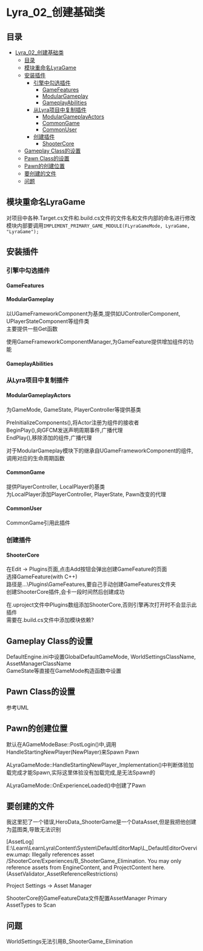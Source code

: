 # Lyra_02_创建基础类
## 目录
- [Lyra_02_创建基础类](#lyra_02_创建基础类)
   - [目录](#目录)
   - [模块重命名LyraGame](#模块重命名lyragame)
   - [安装插件](#安装插件)
      - [引擎中勾选插件](#引擎中勾选插件)
         - [GameFeatures](#gamefeatures)
         - [ModularGameplay](#modulargameplay)
         - [GameplayAbilities](#gameplayabilities)
      - [从Lyra项目中复制插件](#从lyra项目中复制插件)
         - [ModularGameplayActors](#modulargameplayactors)
         - [CommonGame](#commongame)
         - [CommonUser](#commonuser)
      - [创建插件](#创建插件)
         - [ShooterCore](#shootercore)
   - [Gameplay Class的设置](#gameplay-class的设置)
   - [Pawn Class的设置](#pawn-class的设置)
   - [Pawn的创建位置](#pawn的创建位置)
   - [要创建的文件](#要创建的文件)
   - [问题](#问题)

## 模块重命名LyraGame
对项目中各种.Target.cs文件和.build.cs文件的文件名和文件内部的命名进行修改  
模块内部要调用`IMPLEMENT_PRIMARY_GAME_MODULE(FLyraGameMode, LyraGame, "LyraGame");`  

## 安装插件
### 引擎中勾选插件
#### GameFeatures

#### ModularGameplay
以UGameFrameworkComponent为基类,提供如UControllerComponent, UPlayerStateComponent等组件类  
主要提供一些Get函数  

使用GameFrameworkComponentManager,为GameFeature提供增加组件的功能  

#### GameplayAbilities

### 从Lyra项目中复制插件
#### ModularGameplayActors
为GameMode, GameState, PlayerController等提供基类  

PreInitializeComponents(),将Actor注册为组件的接收者  
BeginPlay(),向GFCM发送声明周期事件,广播代理  
EndPlay(),移除添加的组件,广播代理  

对于ModularGameplay模块下的继承自UGameFrameworkComponent的组件,调用对应的生命周期函数  

#### CommonGame
提供PlayerController, LocalPlayer的基类  
为LocalPlayer添加PlayerController, PlayerState, Pawn改变的代理  

#### CommonUser
CommonGame引用此插件  

### 创建插件
#### ShooterCore
在Edit -> Plugins页面,点击Add按钮会弹出创建GameFeature的页面  
选择GameFeature(with C++)  
路径是...\Plugins\GameFeatures,要自己手动创建GameFeatures文件夹  
创建ShooterCore插件,会卡一段时间然后创建成功  

在.uproject文件中Plugins数组添加ShooterCore,否则引擎再次打开时不会显示此插件  
需要在.build.cs文件中添加模块依赖?  

## Gameplay Class的设置
DefaultEngine.ini中设置GlobalDefaultGameMode, WorldSettingsClassName, AssetManagerClassName  
GameState等直接在GameMode构造函数中设置  

## Pawn Class的设置
参考UML  

## Pawn的创建位置
默认在AGameModeBase::PostLogin()中,调用HandleStartingNewPlayer(NewPlayer)来Spawn Pawn  

ALyraGameMode::HandleStartingNewPlayer_Implementation()中判断体验加载完成才能Spawn,实际这里体验没有加载完成,是无法Spawn的  

ALyraGameMode::OnExperienceLoaded()中创建了Pawn  

## 要创建的文件
我这里犯了一个错误,HeroData_ShooterGame是一个DataAsset,但是我把他创建为蓝图类,导致无法识别  

[AssetLog] E:\Learn\LearnLyra\Content\System\DefaultEditorMap\L_DefaultEditorOverview.umap: Illegally references asset /ShooterCore/Experiences/B_ShooterGame_Elimination. You may only reference assets from EngineContent, and ProjectContent here. (AssetValidator_AssetReferenceRestrictions)  

Project Settings -> Asset Manager

ShooterCore的GameFeatureData文件配置AssetManager Primary AssetTypes to Scan  

## 问题
WorldSettings无法引用B_ShooterGame_Elimination